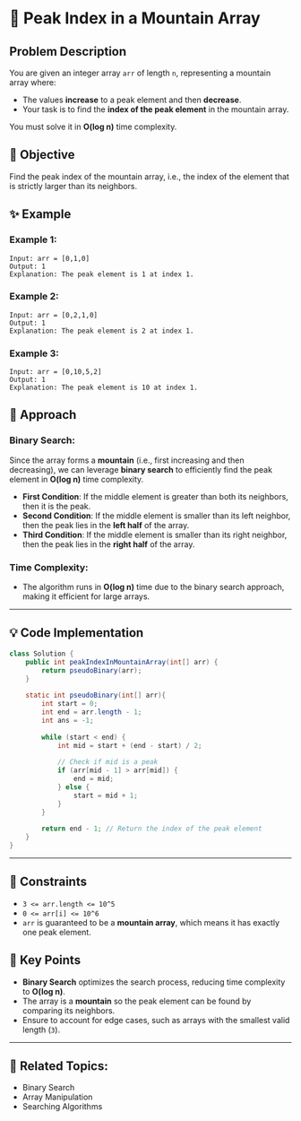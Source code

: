 # 🌄 **Peak Index in a Mountain Array**

## Problem Description

You are given an integer array `arr` of length `n`, representing a mountain array where:
- The values **increase** to a peak element and then **decrease**.
- Your task is to find the **index of the peak element** in the mountain array.

You must solve it in **O(log n)** time complexity.

## 🎯 **Objective**

Find the peak index of the mountain array, i.e., the index of the element that is strictly larger than its neighbors.

## ✨ **Example**

### Example 1:
```plaintext
Input: arr = [0,1,0]
Output: 1
Explanation: The peak element is 1 at index 1.
```

### Example 2:
```plaintext
Input: arr = [0,2,1,0]
Output: 1
Explanation: The peak element is 2 at index 1.
```

### Example 3:
```plaintext
Input: arr = [0,10,5,2]
Output: 1
Explanation: The peak element is 10 at index 1.
```

## 🚀 **Approach**

### **Binary Search**:
Since the array forms a **mountain** (i.e., first increasing and then decreasing), we can leverage **binary search** to efficiently find the peak element in **O(log n)** time complexity.

- **First Condition**: If the middle element is greater than both its neighbors, then it is the peak.
- **Second Condition**: If the middle element is smaller than its left neighbor, then the peak lies in the **left half** of the array.
- **Third Condition**: If the middle element is smaller than its right neighbor, then the peak lies in the **right half** of the array.

### **Time Complexity**:
- The algorithm runs in **O(log n)** time due to the binary search approach, making it efficient for large arrays.

---

## 💡 **Code Implementation**

```java
class Solution {
    public int peakIndexInMountainArray(int[] arr) {
        return pseudoBinary(arr);
    }
    
    static int pseudoBinary(int[] arr){
        int start = 0;
        int end = arr.length - 1;
        int ans = -1;
        
        while (start < end) {
            int mid = start + (end - start) / 2;
            
            // Check if mid is a peak
            if (arr[mid - 1] > arr[mid]) {
                end = mid;
            } else {
                start = mid + 1;
            }
        }
        
        return end - 1; // Return the index of the peak element
    }
}
```

---

## 🔧 **Constraints**

- `3 <= arr.length <= 10^5`
- `0 <= arr[i] <= 10^6`
- `arr` is guaranteed to be a **mountain array**, which means it has exactly one peak element.

## 🌟 **Key Points**

- **Binary Search** optimizes the search process, reducing time complexity to **O(log n)**.
- The array is a **mountain** so the peak element can be found by comparing its neighbors.
- Ensure to account for edge cases, such as arrays with the smallest valid length (`3`).

---

## 🔗 **Related Topics**:
- Binary Search
- Array Manipulation
- Searching Algorithms

